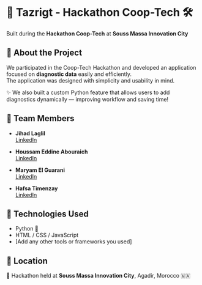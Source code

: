 # 🧠 Tazrigt - Hackathon Coop-Tech 🛠️  
Built during the **Hackathon Coop-Tech** at **Souss Massa Innovation City**

## 🚀 About the Project  
We participated in the Coop-Tech Hackathon and developed an application focused on **diagnostic data** easily and efficiently.  
The application was designed with simplicity and usability in mind.  

✨ We also built a custom Python feature that allows users to add diagnostics dynamically — improving workflow and saving time!  

## 👥 Team Members

- **Jihad Laglil**  
  [LinkedIn](https://www.linkedin.com/in/jihad-laglil-433182327/)

- **Houssam Eddine Abouraich**  
  [LinkedIn](https://www.linkedin.com/in/your-link-here)

- **Maryam El Guarani**  
  [LinkedIn](https://www.linkedin.com/in/maryam-el-guarani-71039420b/)

- **Hafsa Timenzay**  
  [LinkedIn](https://www.linkedin.com/in/hafsa-timenzay-698b72293/)

## 🧰 Technologies Used  
- Python 🐍  
- HTML / CSS / JavaScript  
- [Add any other tools or frameworks you used]

## 📍 Location  
📍 Hackathon held at **Souss Massa Innovation City**, Agadir, Morocco 🇲🇦
